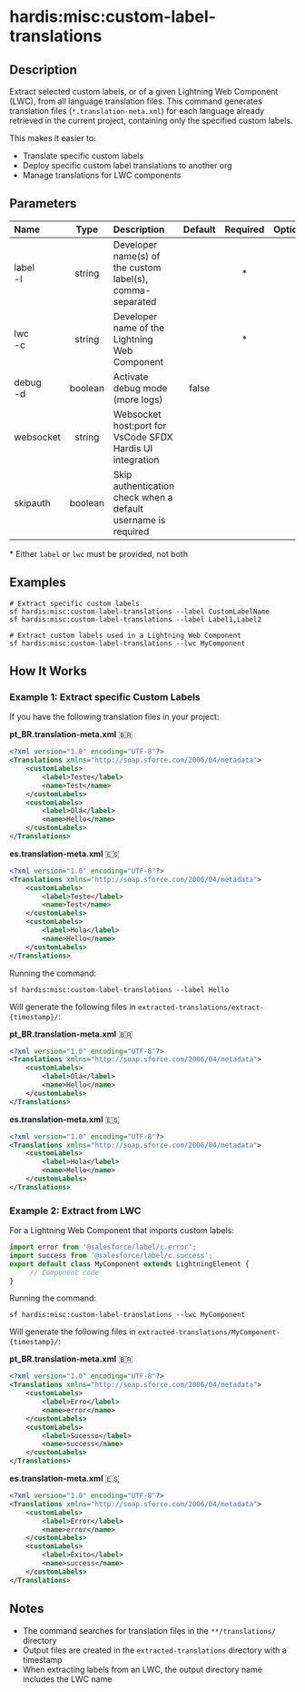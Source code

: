 # hardis:misc:custom-label-translations

## Description

Extract selected custom labels, or of a given Lightning Web Component (LWC), from all language translation files. This command generates translation files (`*.translation-meta.xml`) for each language already retrieved in the current project, containing only the specified custom labels.

This makes it easier to:
- Translate specific custom labels
- Deploy specific custom label translations to another org
- Manage translations for LWC components

## Parameters

| Name              | Type    | Description                                                   | Default | Required | Options |
|:------------------|:-------:|:--------------------------------------------------------------|:-------:|:--------:|:-------:|
| label<br/>-l      | string  | Developer name(s) of the custom label(s), comma-separated    |         |    *     |         |
| lwc<br/>-c        | string  | Developer name of the Lightning Web Component                |         |    *     |         |
| debug<br/>-d      | boolean | Activate debug mode (more logs)                               | false   |          |         |
| websocket         | string  | Websocket host:port for VsCode SFDX Hardis UI integration     |         |          |         |
| skipauth          | boolean | Skip authentication check when a default username is required |         |          |         |

\* Either `label` or `lwc` must be provided, not both

## Examples

```shell
# Extract specific custom labels
sf hardis:misc:custom-label-translations --label CustomLabelName
sf hardis:misc:custom-label-translations --label Label1,Label2

# Extract custom labels used in a Lightning Web Component
sf hardis:misc:custom-label-translations --lwc MyComponent
```

## How It Works

### Example 1: Extract specific Custom Labels

If you have the following translation files in your project:

**pt_BR.translation-meta.xml** 🇧🇷
```xml
<?xml version="1.0" encoding="UTF-8"?>
<Translations xmlns="http://soap.sforce.com/2006/04/metadata">
    <customLabels>
        <label>Teste</label>
        <name>Test</name>
    </customLabels>
    <customLabels>
        <label>Olá</label>
        <name>Hello</name>
    </customLabels>
</Translations>
```

**es.translation-meta.xml** 🇪🇸
```xml
<?xml version="1.0" encoding="UTF-8"?>
<Translations xmlns="http://soap.sforce.com/2006/04/metadata">
    <customLabels>
        <label>Teste</label>
        <name>Test</name>
    </customLabels>
    <customLabels>
        <label>Hola</label>
        <name>Hello</name>
    </customLabels>
</Translations>
```

Running the command:
```shell
sf hardis:misc:custom-label-translations --label Hello
```

Will generate the following files in `extracted-translations/extract-{timestamp}/`:

**pt_BR.translation-meta.xml** 🇧🇷
```xml
<?xml version="1.0" encoding="UTF-8"?>
<Translations xmlns="http://soap.sforce.com/2006/04/metadata">
    <customLabels>
        <label>Olá</label>
        <name>Hello</name>
    </customLabels>
</Translations>
```

**es.translation-meta.xml** 🇪🇸
```xml
<?xml version="1.0" encoding="UTF-8"?>
<Translations xmlns="http://soap.sforce.com/2006/04/metadata">
    <customLabels>
        <label>Hola</label>
        <name>Hello</name>
    </customLabels>
</Translations>
```

### Example 2: Extract from LWC

For a Lightning Web Component that imports custom labels:

```js
import error from '@salesforce/label/c.error';
import success from '@salesforce/label/c.success';
export default class MyComponent extends LightningElement {
     // Component code
}
```

Running the command:
```shell
sf hardis:misc:custom-label-translations --lwc MyComponent
```

Will generate the following files in `extracted-translations/MyComponent-{timestamp}/`:

**pt_BR.translation-meta.xml** 🇧🇷
```xml
<?xml version="1.0" encoding="UTF-8"?>
<Translations xmlns="http://soap.sforce.com/2006/04/metadata">
    <customLabels>
        <label>Erro</label>
        <name>error</name>
    </customLabels>
    <customLabels>
        <label>Sucesso</label>
        <name>success</name>
    </customLabels>
</Translations>
```

**es.translation-meta.xml** 🇪🇸
```xml
<?xml version="1.0" encoding="UTF-8"?>
<Translations xmlns="http://soap.sforce.com/2006/04/metadata">
    <customLabels>
        <label>Error</label>
        <name>error</name>
    </customLabels>
    <customLabels>
        <label>Éxito</label>
        <name>success</name>
    </customLabels>
</Translations>
```

## Notes

- The command searches for translation files in the `**/translations/` directory
- Output files are created in the `extracted-translations` directory with a timestamp
- When extracting labels from an LWC, the output directory name includes the LWC name